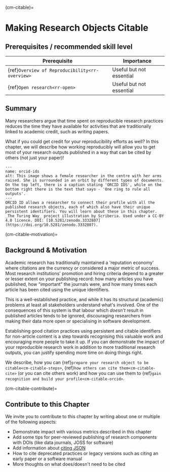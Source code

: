 (cm-citable)=
# Making Research Objects Citable

## Prerequisites / recommended skill level

| Prerequisite  | Importance |
| ------------- | ---------- |
| {ref}`Overview of Reproducibility<rr-overview>` | Useful but not essential |
| {ref}`Open research<rr-open>` | Useful but not essential |

## Summary

Many researchers argue that time spent on reproducible research practices reduces the time they have available for activities that are traditionally linked to academic credit, such as writing papers.

What if you could get credit for your reproducibility efforts as well?
In this chapter, we will describe how working reproducibly will allow you to get most of your research outputs published in a way that can be cited by others (not just your paper)!

```{figure} ../figures/orcid-ids.*
---
name: orcid-ids
alt: This image shows a female researcher in the centre with her arms raised. She is surrounded in an orbit by different types of documents. On the top left, there is a caption stating 'ORCID IDS', while on the bottom right there is the text that says - 'One ring to rule all outputs'.
---
ORCID ID allows a researcher to connect their profile with all the published research objects, each of which also have their unique persistent identifiers. You will learn about these in this chapter. _The Turing Way_ project illustration by Scriberia. Used under a CC-BY 4.0 licence. DOI: [10.5281/zenodo.3332807](https://doi.org/10.5281/zenodo.3332807).
```

(cm-citable-motivation)=
## Background & Motivation

Academic research has traditionally maintained a 'reputation economy' where citations are the currency or considered a major metric of success.
Most research institutions' promotion and hiring criteria depend to a greater or lesser extent on your publishing record: how many articles you have published, how "important" the journals were, and how many times each article has been cited using the unique identifiers.

This is a well-established practice, and while it has its structural (academic) problems at least all stakeholders understand what's involved.
One of the consequences of this system is that labour which *doesn't* result in published articles tends to be ignored, discouraging researchers from making their data more open or specialising in software development.

Establishing good citation practices using persistent and citable identifiers for non-article content is a step towards recognising this valuable work and encouraging more people to take it up.
If you can demonstrate the impact of your reproducible research work in addition to more traditional research outputs, you can justify spending more time on doing things right.

We describe, how you can {ref}`prepare your research object to be citable<cm-citable-steps>`, {ref}`how others can cite them<cm-citable-cite>` (or you can cite others work) and how you can use them to {ref}`gain recognition and build your profile<cm-citable-orcid>`.

(cm-citable-contribute)=
## Contribute to this Chapter

We invite you to contribute to this chapter by writing about one or multiple of the following aspects:
- Demonstrate impact with various metrics described in this chapter
- Add some tips for peer-reviewed publishing of research components with DOIs (like data journals, JOSS for software)
- Add information about [citing JSON](http://citebay.com/how-to-cite/json/)
- How to cite deprecated practices or legacy versions such as citing an early paper or a software manual
- More thoughts on what does/doesn't need to be cited
